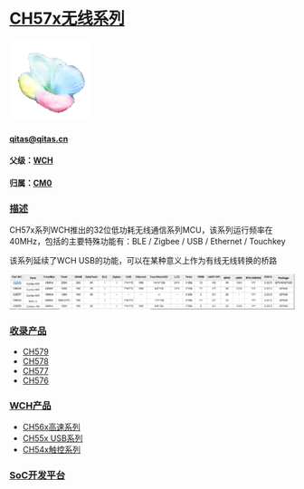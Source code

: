 ﻿# [CH57x无线系列](https://github.com/sochub/CH57)
[![sites](SoC/SoC.png)](http://www.qitas.cn) 
####  qitas@qitas.cn
#### 父级：[WCH](https://github.com/sochub/WCH) 
#### 归属：[CM0](https://github.com/sochub/CM0) 
### [描述](https://github.com/sochub/CH57/wiki) 

CH57x系列WCH推出的32位低功耗无线通信系列MCU，该系列运行频率在40MHz，包括的主要特殊功能有：BLE / Zigbee / USB / Ethernet / Touchkey

该系列延续了WCH USB的功能，可以在某种意义上作为有线无线转换的桥路

[![sites](SoC/CH57.png)](http://www.wch.cn/products/category/5.html) 

### [收录产品](https://github.com/sochub/CH57)

- [CH579](https://github.com/sochub/CH579) 
- [CH578](https://github.com/sochub/CH578) 
- [CH577](https://github.com/sochub/CH577) 
- [CH576](https://github.com/sochub/CH576) 

### [WCH产品](https://github.com/sochub/WCH)

- [CH56x高速系列](https://github.com/sochub/CH56)
- [CH55x USB系列](https://github.com/sochub/CH55)
- [CH54x触控系列](https://github.com/sochub/CH54)


###  [SoC开发平台](http://www.qitas.cn)   
